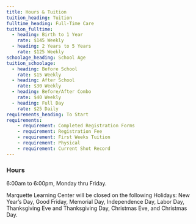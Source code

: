 ```yaml
---
title: Hours & Tuition
tuition_heading: Tuition
fulltime_heading: Full-Time Care
tuition_fulltime:
  - heading: Birth to 1 Year
    rate: $145 Weekly
  - heading: 2 Years to 5 Years
    rate: $125 Weekly
schoolage_heading: School Age
tuition_schoolage:
  - heading: Before School
    rate: $15 Weekly
  - heading: After School
    rate: $30 Weekly
  - heading: Before/After Combo
    rate: $40 Weekly
  - heading: Full Day
    rate: $25 Daily
requirements_heading: To Start
requirements:
    - requirement: Completed Registration Forms
    - requirement: Registration Fee
    - requirement: First Weeks Tuition
    - requirement: Physical
    - requirement: Current Shot Record
---
```


### Hours

6:00am to 6:00pm, Monday thru Friday.

Marquette Learning Center will be closed on the following Holidays: New Year’s Day, Good Friday, Memorial Day, Independence Day, Labor Day, Thanksgiving Eve and Thanksgiving Day, Christmas Eve, and Christmas Day.
